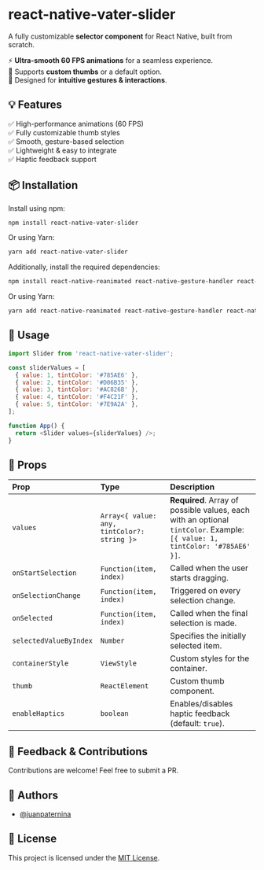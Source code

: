 # react-native-vater-slider

A fully customizable **selector component** for React Native, built from scratch.

⚡ **Ultra-smooth 60 FPS animations** for a seamless experience.  
🎨 Supports **custom thumbs** or a default option.  
🤌 Designed for **intuitive gestures & interactions**.

## 💡 Features

✅ High-performance animations (60 FPS)  
✅ Fully customizable thumb styles  
✅ Smooth, gesture-based selection  
✅ Lightweight & easy to integrate  
✅ Haptic feedback support

## 📦 Installation

Install using npm:

```sh
npm install react-native-vater-slider
```

Or using Yarn:

```sh
yarn add react-native-vater-slider
```

Additionally, install the required dependencies:

```sh
npm install react-native-reanimated react-native-gesture-handler react-native-haptic-feedback
```

Or using Yarn:

```sh
yarn add react-native-reanimated react-native-gesture-handler react-native-haptic-feedback
```

## 🚀 Usage

```javascript
import Slider from 'react-native-vater-slider';

const sliderValues = [
  { value: 1, tintColor: '#785AE6' },
  { value: 2, tintColor: '#D06B35' },
  { value: 3, tintColor: '#AC826B' },
  { value: 4, tintColor: '#F4C21F' },
  { value: 5, tintColor: '#7E9A2A' },
];

function App() {
  return <Slider values={sliderValues} />;
}
```

## 🔧 Props

| Prop                   | Type                                        | Description                                                                                                                 |
| :--------------------- | :------------------------------------------ | :-------------------------------------------------------------------------------------------------------------------------- |
| `values`               | `Array<{ value: any, tintColor?: string }>` | **Required**. Array of possible values, each with an optional `tintColor`. Example: `[{ value: 1, tintColor: '#785AE6' }]`. |
| `onStartSelection`     | `Function(item, index)`                     | Called when the user starts dragging.                                                                                       |
| `onSelectionChange`    | `Function(item, index)`                     | Triggered on every selection change.                                                                                        |
| `onSelected`           | `Function(item, index)`                     | Called when the final selection is made.                                                                                    |
| `selectedValueByIndex` | `Number`                                    | Specifies the initially selected item.                                                                                      |
| `containerStyle`       | `ViewStyle`                                 | Custom styles for the container.                                                                                            |
| `thumb`                | `ReactElement`                              | Custom thumb component.                                                                                                     |
| `enableHaptics`        | `boolean`                                   | Enables/disables haptic feedback (default: `true`).                                                                         |

## 💬 Feedback & Contributions

Contributions are welcome! Feel free to submit a PR.

## 👤 Authors

- [@juanpaternina](https://www.github.com/juanpaternina)

## 📜 License

This project is licensed under the [MIT License](https://choosealicense.com/licenses/mit/).
